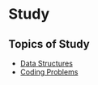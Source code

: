 # Study

## Topics of Study
- [Data Structures](data-structures/README.md)
- [Coding Problems](coding-problems/README.md)

